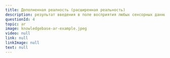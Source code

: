 ```yaml
---
title: Дополненная реалность (расширенная реальность)
description: результат введения в поле восприятия любых сенсорных данных с целью дополнения сведений об окружении и улучшения восприятия информации. В большинстве случаев это значит, что мы накладываем на изображение с камеры что-нибудь свое. Например, расстояние до ближайшего ресторана либо опознавательные знаки как проехать к нему.
questionId: 4
topic: ar
image: knowledgebase-ar-example.jpeg
video: null
link: null
linkImage: null
text: null
---
```

